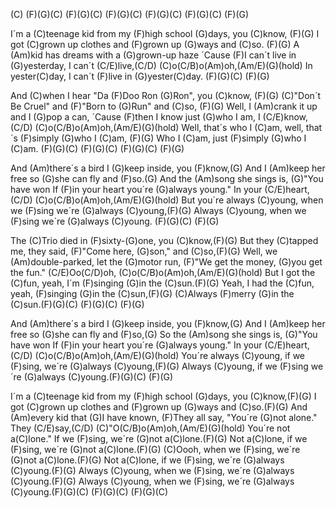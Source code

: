 (C)  (F)(G)(C)   (F)(G)(C)  (F)(G)(C)  (F)(G)(C)
     (F)(G)(C)   (F)(G)

I´m a (C)teenage kid from my (F)high school (G)days, you (C)know, (F)(G)
I got (C)grown up clothes and (F)grown up (G)ways and (C)so. (F)(G)
A (Am)kid has dreams with a (G)grown-up haze
´Cause (F)I can´t live in (G)yesterday,
I can´t (C/E)live,(C/D) (C)o(C/B)o(Am)oh,(Am/E)(G)(hold)
In yester(C)day, I can´t (F)live in (G)yester(C)day. (F)(G)(C)  (F)(G)

And (C)when I hear "Da (F)Doo Ron (G)Ron", you (C)know, (F)(G)
(C)"Don´t Be Cruel" and (F)"Born to (G)Run" and (C)so, (F)(G)
Well, I (Am)crank it up and I (G)pop a can,
´Cause (F)then I know just (G)who I am,
I (C/E)know,(C/D) (C)o(C/B)o(Am)oh,(Am/E)(G)(hold)
Well, that´s who I (C)am, well, that´s (F)simply (G)who I (C)am, (F)(G)
Who I (C)am, just (F)simply (G)who I (C)am. (F)(G)(C)  (F)(G)(C)
(F)(G)(C)  (F)(G)

And (Am)there´s a bird I (G)keep inside, you (F)know,(G)
And I (Am)keep her free so (G)she can fly and (F)so.(G)
And the (Am)song she sings is, (G)"You have won
If (F)in your heart you´re (G)always young."
In your (C/E)heart,(C/D) (C)o(C/B)o(Am)oh,(Am/E)(G)(hold)
But you´re always (C)young, when we (F)sing we´re (G)always (C)young,(F)(G)
Always (C)young, when we (F)sing we´re (G)always (C)young. (F)(G)(C)  (F)(G)

The (C)Trio died in (F)sixty-(G)one, you (C)know,(F)(G)
But they (C)tapped me, they said, (F)"Come here, (G)son," and (C)so,(F)(G)
Well, we (Am)double-parked, let the (G)motor run,
(F)"We get the money, (G)you get the fun."
(C/E)Oo(C/D)oh, (C)o(C/B)o(Am)oh,(Am/E)(G)(hold)
But I got the (C)fun, yeah, I´m (F)singing (G)in the (C)sun.(F)(G)
Yeah, I had the (C)fun, yeah, (F)singing (G)in the (C)sun,(F)(G)
(C)Always (F)merry (G)in the (C)sun.(F)(G)(C) (F)(G)(C) (F)(G)

And (Am)there´s a bird I (G)keep inside, you (F)know,(G)
And I (Am)keep her free so (G)she can fly and (F)so,(G)
So the (Am)song she sings is, (G)"You have won
If (F)in your heart you´re (G)always young."
In your (C/E)heart,(C/D) (C)o(C/B)o(Am)oh,(Am/E)(G)(hold)
You´re always (C)young, if we (F)sing, we´re (G)always (C)young,(F)(G)
Always (C)young, if we (F)sing we´re (G)always (C)young.(F)(G)(C) (F)(G)

I´m a (C)teenage kid from my (F)high school (G)days, you (C)know,(F)(G)
I got (C)grown up clothes and (F)grown up (G)ways and (C)so.(F)(G)
And (Am)every kid that (G)I have known,
(F)They all say, "You´re (G)not alone."
They (C/E)say,(C/D) (C)"O(C/B)o(Am)oh,(Am/E)(G)(hold) 
You´re not a(C)lone." If we (F)sing, we´re (G)not a(C)lone.(F)(G)
Not a(C)lone, if we (F)sing, we´re (G)not a(C)lone.(F)(G)
(C)Oooh, when we (F)sing, we´re (G)not a(C)lone.(F)(G)
Not a(C)lone, if we (F)sing, we´re (G)always (C)young.(F)(G)
Always (C)young, when we (F)sing, we´re (G)always (C)young.(F)(G)
Always (C)young, when we (F)sing, we´re (G)always (C)young.(F)(G)(C)
(F)(G)(C)  (F)(G)(C)
